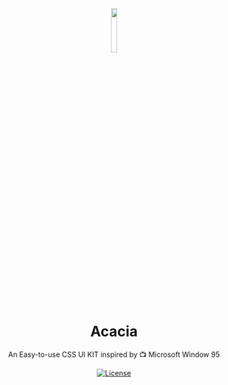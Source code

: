 <p align="center">
  	<img width=15% src="">
</p>

<h1 align="center">Acacia</h1>
<p align="center">An Easy-to-use CSS UI KIT inspired by 📺 Microsoft Window 95</p>

<div align="center">
  <a href="https://github.com/chunza2542/acaica/blob/master/LICENSE">
    <img src="https://img.shields.io/badge/license-MIT-blue.svg?style=flat-square"
      alt="License" />
  </a>
</div>

